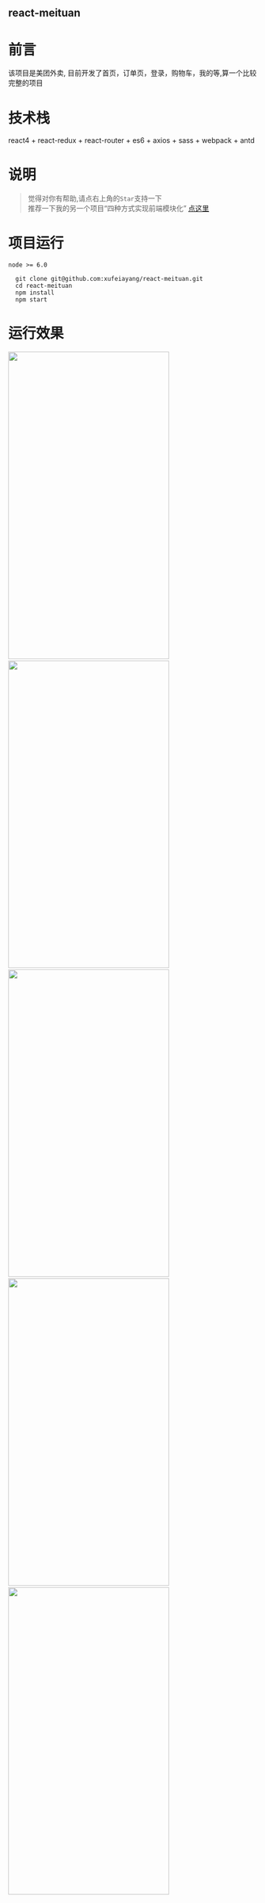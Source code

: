 ## react-meituan

# 前言
该项目是美团外卖, 目前开发了首页，订单页，登录，购物车，我的等,算一个比较完整的项目
# 技术栈
react4 + react-redux + react-router + es6 + axios + sass + webpack + antd
# 说明
> 觉得对你有帮助,请点右上角的`Star`支持一下</br>
> 推荐一下我的另一个项目“四种方式实现前端模块化” [点这里](https://github.com/xufeiayang/modal)

# 项目运行
`node >= 6.0`
```
  git clone git@github.com:xufeiayang/react-meituan.git
  cd react-meituan
  npm install 
  npm start
```


# 运行效果
<img src="http://pqpv6vybt.bkt.clouddn.com/demo1.png" width="325" height="620"/> &#160;&#160;<img src="http://pqpv6vybt.bkt.clouddn.com/demo2.png" width="325" height="620"/> &#160;&#160;
<img src="http://pqpv6vybt.bkt.clouddn.com/demo3.png" width="325" height="620"/> &#160;&#160;<img src="http://pqpv6vybt.bkt.clouddn.com/demo4.png" width="325" height="620"/> &#160;&#160;
<img src="http://pqpv6vybt.bkt.clouddn.com/demo5.png" width="325" height="620"/> &#160;&#160;
